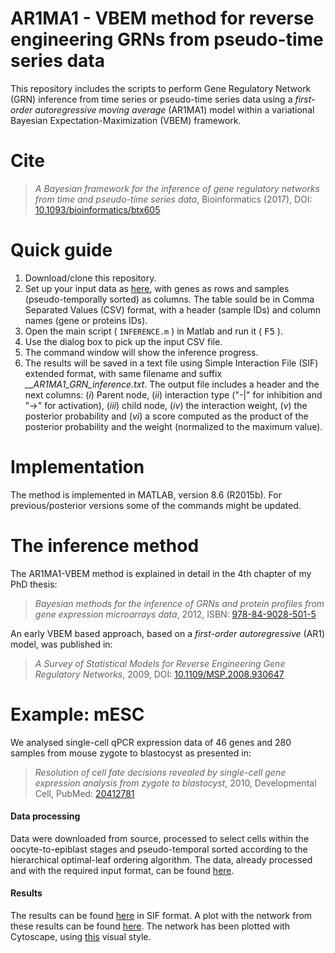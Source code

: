 AR1MA1 - VBEM method for reverse engineering GRNs from pseudo-time series data
====


This repository includes the scripts to perform Gene Regulatory Network (GRN) inference from time series or pseudo-time series data using a *first-order autoregressive moving average* (AR1MA1) model within a variational Bayesian Expectation-Maximization (VBEM) framework.


# Cite

> *A Bayesian framework for the inference of gene regulatory networks from time and pseudo-time series data*, Bioinformatics (2017), DOI: [10.1093/bioinformatics/btx605](https://academic.oup.com/bioinformatics/article/34/6/964/4222631)


# Quick guide


1. Download/clone this repository.
1. Set up your input data as [here](https://github.com/mscastillo/GRNVBEM/blob/master/mESC/mESC.csv), with genes as rows and samples (pseudo-temporally sorted) as columns. The table sould be in Comma Separated Values (CSV) format, with a header (sample IDs) and column names (gene or proteins IDs).
1. Open the main script ( `INFERENCE.m` ) in Matlab and run it ( <kbd>F5</kbd> ).
1. Use the dialog box to pick up the input CSV file.
1. The command window will show the inference progress.
1. The results will be saved in a text file using Simple Interaction File (SIF) extended format, with same filename and suffix *__AR1MA1_GRN_inference.txt*. The output file includes a header and the next columns: (*i*) Parent node, (*ii*) interaction type ("-|" for inhibition and "->" for activation), (*iii*) child node, (*iv*) the interaction weight, (*v*) the posterior probability and (*vi*) a score computed as the product of the posterior probability and the weight (normalized to the maximum value). 


# Implementation


The method is implemented in MATLAB, version 8.6 (R2015b). For previous/posterior versions some of the commands might be updated.


# The inference method

The AR1MA1-VBEM method is explained in detail in the 4th chapter of my PhD thesis:

> *Bayesian methods for the inference of GRNs and protein profiles from gene expression microarrays data*, 2012, ISBN: [978-84-9028-501-5](http://cul.worldcat.org/oclc/870124049)

An early VBEM based approach, based on a *first-order autoregressive* (AR1) model, was published in:

> *A Survey of Statistical Models for Reverse Engineering Gene Regulatory Networks*, 2009, DOI: [10.1109/MSP.2008.930647](http://dx.doi.org/10.1109%2FMSP.2008.930647)


# Example: mESC


We analysed single-cell qPCR expression data of 46 genes and 280 samples from mouse zygote to blastocyst as presented in:

> *Resolution of cell fate decisions revealed by single-cell gene expression analysis from zygote to blastocyst*, 2010, Developmental Cell, PubMed: [20412781](http://www.ncbi.nlm.nih.gov/pubmed/20412781)


#### Data processing

Data were downloaded from source, processed to select cells within the oocyte-to-epiblast stages and pseudo-temporal sorted according to the hierarchical optimal-leaf ordering algorithm. The data, already processed and with the required input format, can be found [here](https://github.com/mscastillo/GRNVBEM/blob/master/mESC/mESC.csv).


#### Results

The results can be found [here](https://github.com/mscastillo/GRNVBEM/blob/master/mESC/mESC__AR1MA1_GRN_inference.txt) in SIF format. A plot with the network from these results can be found [here](https://github.com/mscastillo/GRNVBEM/blob/master/mESC/GRN.pdf). The network has been plotted with Cytoscape, using [this](https://github.com/mscastillo/GRNVBEM/blob/master/mESC/GRN_style.xml) visual style.
